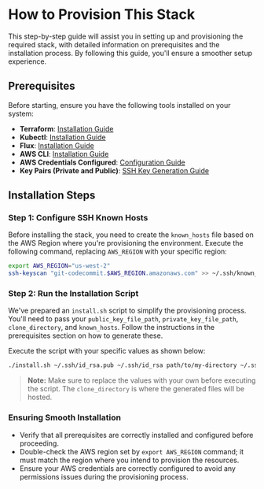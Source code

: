# How to Provision This Stack

This step-by-step guide will assist you in setting up and provisioning the required stack, with detailed information on prerequisites and the installation process. By following this guide, you'll ensure a smoother setup experience.

## Prerequisites
Before starting, ensure you have the following tools installed on your system:
- **Terraform**: [Installation Guide](https://learn.hashicorp.com/tutorials/terraform/install-cli)
- **Kubectl**: [Installation Guide](https://kubernetes.io/docs/tasks/tools/)
- **Flux**: [Installation Guide](https://fluxcd.io/docs/installation/)
- **AWS CLI**: [Installation Guide](https://aws.amazon.com/cli/)
- **AWS Credentials Configured**: [Configuration Guide](https://docs.aws.amazon.com/cli/latest/userguide/cli-configure-files.html)
- **Key Pairs (Private and Public)**: [SSH Key Generation Guide](https://en.wikibooks.org/wiki/Cryptography/Generate_a_keypair_using_OpenSSL)

## Installation Steps

### Step 1: Configure SSH Known Hosts
Before installing the stack, you need to create the `known_hosts` file based on the AWS Region where you're provisioning the environment. Execute the following command, replacing `AWS_REGION` with your specific region:

```bash
export AWS_REGION="us-west-2"
ssh-keyscan "git-codecommit.$AWS_REGION.amazonaws.com" >> ~/.ssh/known_hosts
```

### Step 2: Run the Installation Script
We've prepared an `install.sh` script to simplify the provisioning process. You'll need to pass your `public_key_file_path`, `private_key_file_path`, `clone_directory`, and `known_hosts`. Follow the instructions in the prerequisites section on how to generate these.

Execute the script with your specific values as shown below:

```bash
./install.sh ~/.ssh/id_rsa.pub ~/.ssh/id_rsa path/to/my-directory ~/.ssh/known_hosts
```

> **Note:** Make sure to replace the values with your own before executing the script. The `clone_directory` is where the generated files will be hosted.

### Ensuring Smooth Installation
- Verify that all prerequisites are correctly installed and configured before proceeding.
- Double-check the AWS region set by `export AWS_REGION` command; it must match the region where you intend to provision the resources.
- Ensure your AWS credentials are correctly configured to avoid any permissions issues during the provisioning process.